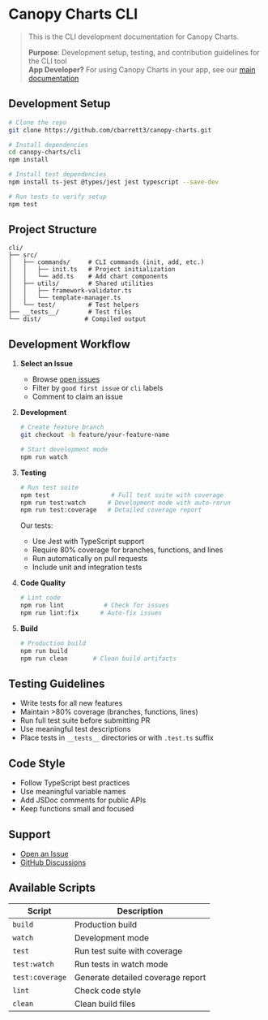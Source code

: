 # Canopy Charts CLI

> This is the CLI development documentation for Canopy Charts.
>
> **Purpose**: Development setup, testing, and contribution guidelines for the CLI tool  
> **App Developer?** For using Canopy Charts in your app, see our [main documentation](../README.md)

## Development Setup

```bash
# Clone the repo
git clone https://github.com/cbarrett3/canopy-charts.git

# Install dependencies
cd canopy-charts/cli
npm install

# Install test dependencies
npm install ts-jest @types/jest jest typescript --save-dev

# Run tests to verify setup
npm test
```

## Project Structure

```
cli/
├── src/
│   ├── commands/     # CLI commands (init, add, etc.)
│   │   ├── init.ts   # Project initialization
│   │   └── add.ts    # Add chart components
│   ├── utils/        # Shared utilities
│   │   ├── framework-validator.ts
│   │   └── template-manager.ts
│   └── test/         # Test helpers
├── __tests__/        # Test files
└── dist/            # Compiled output
```

## Development Workflow

1. **Select an Issue**
   - Browse [open issues](https://github.com/cbarrett3/canopy-charts/issues)
   - Filter by `good first issue` or `cli` labels
   - Comment to claim an issue

2. **Development**
   ```bash
   # Create feature branch
   git checkout -b feature/your-feature-name

   # Start development mode
   npm run watch
   ```

3. **Testing**
   ```bash
   # Run test suite
   npm test                 # Full test suite with coverage
   npm run test:watch      # Development mode with auto-rerun
   npm run test:coverage   # Detailed coverage report
   ```

   Our tests:
   - Use Jest with TypeScript support
   - Require 80% coverage for branches, functions, and lines
   - Run automatically on pull requests
   - Include unit and integration tests

4. **Code Quality**
   ```bash
   # Lint code
   npm run lint           # Check for issues
   npm run lint:fix      # Auto-fix issues
   ```

5. **Build**
   ```bash
   # Production build
   npm run build
   npm run clean       # Clean build artifacts
   ```

## Testing Guidelines

- Write tests for all new features
- Maintain >80% coverage (branches, functions, lines)
- Run full test suite before submitting PR
- Use meaningful test descriptions
- Place tests in `__tests__` directories or with `.test.ts` suffix

## Code Style

- Follow TypeScript best practices
- Use meaningful variable names
- Add JSDoc comments for public APIs
- Keep functions small and focused

## Support

- [Open an Issue](https://github.com/cbarrett3/canopy-charts/issues)
- [GitHub Discussions](https://github.com/cbarrett3/canopy-charts/discussions)

## Available Scripts

| Script | Description |
|--------|-------------|
| `build` | Production build |
| `watch` | Development mode |
| `test` | Run test suite with coverage |
| `test:watch` | Run tests in watch mode |
| `test:coverage` | Generate detailed coverage report |
| `lint` | Check code style |
| `clean` | Clean build files |
